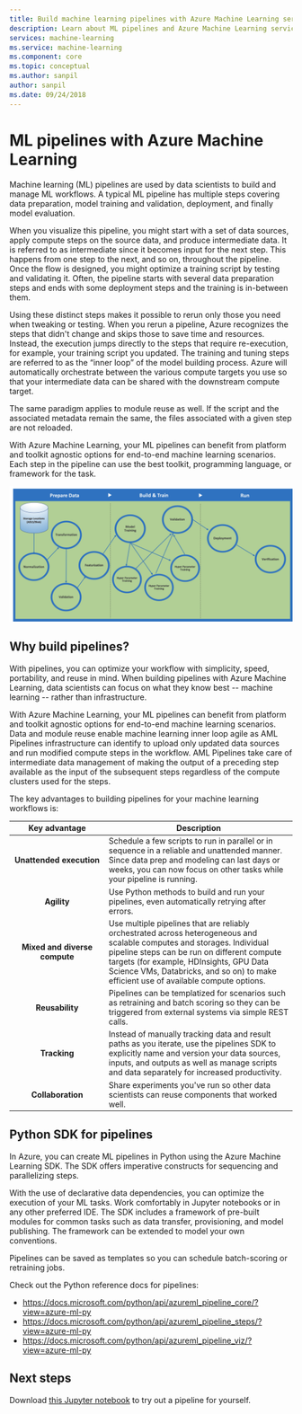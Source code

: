 ```yaml
---
title: Build machine learning pipelines with Azure Machine Learning service
description: Learn about ML pipelines and Azure Machine Learning service. 
services: machine-learning
ms.service: machine-learning
ms.component: core
ms.topic: conceptual
ms.author: sanpil
author: sanpil
ms.date: 09/24/2018
---
```


# ML pipelines with Azure Machine Learning

Machine learning (ML) pipelines are used by data scientists to build and manage ML workflows. A typical ML pipeline has multiple steps covering data preparation, model training and validation, deployment, and finally model evaluation.  

When you visualize this pipeline, you might start with a set of data sources, apply compute steps on the source data, and produce intermediate data. It is referred to as intermediate since it becomes input for the next step. This happens from one step to the next, and so on, throughout the pipeline.  Once the flow is designed, you might optimize a training script by testing and validating it. Often, the pipeline starts with several data preparation steps and ends with some deployment steps and the training is in-between them. 

Using these distinct steps makes it possible to rerun only those you need when tweaking or testing. When you rerun a pipeline, Azure recognizes the steps that didn't change and skips those to save time and resources. Instead, the execution jumps directly to the steps that require re-execution, for example, your training script you updated. The training and tuning steps are referred to as the “inner loop” of the model building process. Azure will automatically orchestrate between the various compute targets you use so that your intermediate data can be shared with the downstream compute target. 
 
The same paradigm applies to module reuse as well. If the script and the associated metadata remain the same, the files associated with a given step are not reloaded. 

With Azure Machine Learning, your ML pipelines can benefit from platform and toolkit agnostic options for  end-to-end machine learning scenarios. Each step in the pipeline can use the best toolkit, programming language, or framework for the task. 

![png](./media/concept-ml-pipelines/pipelines.png)

## Why build pipelines?

With pipelines, you can optimize your workflow with simplicity, speed, portability, and reuse in mind. When building pipelines with Azure Machine Learning, data scientists can focus on what they know best -- machine learning -- rather than infrastructure.

With Azure Machine Learning, your ML pipelines can benefit from platform and toolkit agnostic options for  end-to-end machine learning scenarios. Data and module reuse enable machine learning inner loop agile as AML Pipelines infrastructure can identify to upload only updated data sources and run modified compute steps in the workflow. AML Pipelines take care of intermediate data management of making the output of a preceding step available as the input of the subsequent steps regardless of the compute clusters used for the steps.

The key advantages to building pipelines for your machine learning workflows is:

|Key advantage|Description|
|:-------:|-----------|
|**Unattended&nbsp;execution**|Schedule a few scripts to run in parallel or in sequence in a reliable and unattended manner. Since data prep and modeling can last days or weeks, you can now focus on other tasks while your pipeline is running. |
|**Agility**|Use Python methods to build and run your pipelines, even automatically retrying after errors.|
|**Mixed and diverse compute**|Use multiple pipelines that are reliably orchestrated across heterogeneous and scalable computes and storages. Individual pipeline steps can be run on different compute targets (for example, HDInsights, GPU Data Science VMs, Databricks, and so on) to make efficient use of available compute options.|
|**Reusability**|Pipelines can be templatized for scenarios such as retraining and batch scoring so they can be triggered from external systems via simple REST calls.|
|**Tracking**|Instead of manually tracking data and result paths as you iterate, use the pipelines SDK to explicitly name and version your data sources, inputs, and outputs as well as manage scripts and data separately for increased productivity.|
|**Collaboration**|Share experiments you've run so other data scientists can reuse components that worked well.|

## Python SDK for pipelines
In Azure, you can create ML pipelines in Python using the Azure Machine Learning SDK. The SDK offers imperative constructs for sequencing and parallelizing steps. 

With the use of declarative data dependencies, you can optimize the execution of your ML tasks. Work comfortably in Jupyter notebooks or in any other preferred IDE. The SDK includes a framework of pre-built modules for common tasks such as data transfer, provisioning, and model publishing. The framework can be extended to model your own conventions.

Pipelines can be saved as templates so you can schedule batch-scoring or retraining jobs.

Check out the Python reference docs for pipelines:
+ https://docs.microsoft.com/python/api/azureml_pipeline_core/?view=azure-ml-py
+ https://docs.microsoft.com/python/api/azureml_pipeline_steps/?view=azure-ml-py
+ https://docs.microsoft.com/python/api/azureml_pipeline_viz/?view=azure-ml-py

## Next steps

Download [this Jupyter notebook](https://aka.ms/aml-notebook-train) to try out a pipeline for yourself. 

